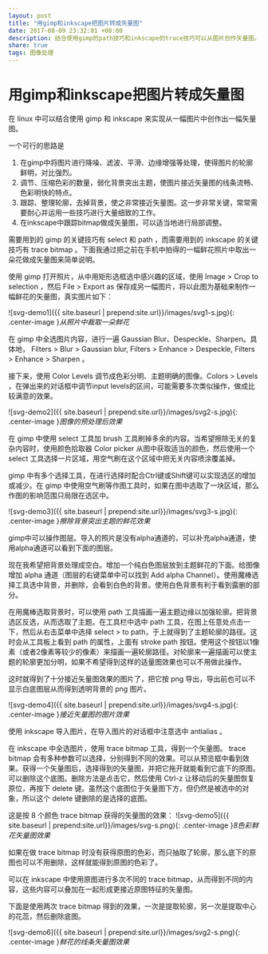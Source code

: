 ```yaml
---
layout: post
title: "用gimp和inkscape把图片转成矢量图"
date: 2017-08-09 23:32:01 +08:00
description: 结合使用gimp的path技巧和inkscape的trace技巧可以从图片创作矢量图。
share: true
tags: 图像处理
---
```


# 用gimp和inkscape把图片转成矢量图

在 linux 中可以结合使用 gimp 和 inkscape 来实现从一幅图片中创作出一幅矢量图。

一个可行的思路是
 1. 在gimp中将图片进行降噪、滤波、平滑、边缘增强等处理，使得图片的轮廓鲜明，对比强烈。
 2. 调节、压缩色彩的数量，弱化背景突出主题，使图片接近矢量图的线条流畅、色彩明快的特点。
 3. 跟踪、整理轮廓，去掉背景，使之非常接近矢量图。这一步非常关键，常常需要耐心并运用一些技巧进行大量细致的工作。
 4. 在inkscape中跟踪bitmap做成矢量图，可以适当地进行局部调整。

需要用到的 gimp 的关键技巧有 select 和 path ，而需要用到的 inkscape 的关键技巧有 trace bitmap 。下面我通过把之前在手机中拍得的一幅鲜花照片中取出一朵花做成矢量图来简单说明。

使用 gimp 打开照片，从中用矩形选框选中感兴趣的区域，使用 Image > Crop to selection ，然后 File > Export as 保存成另一幅图片，将以此图为基础来制作一幅鲜花的矢量图，真实图片如下：

![svg-demo1]({{ site.baseurl | prepend:site.url}}/images/svg1-s.jpg){: .center-image }*从照片中裁取一朵鲜花*

在 gimp 中全选图片内容，进行一遍 Gaussian Blur、Despeckle、Sharpen。具体地， Filters > Blur > Gaussian blur, Filters > Enhance > Despeckle, Filters > Enhance > Sharpen 。

接下来，使用 Color Levels 调节成色彩分明、主题明确的图像。Colors > Levels ，在弹出来的对话框中调节input levels的区间，可能需要多次类似操作，做成比较满意的效果。

![svg-demo2]({{ site.baseurl | prepend:site.url}}/images/svg2-s.jpg){: .center-image }*图像的预处理后效果*

在 gimp 中使用 select 工具加 brush 工具刷掉多余的内容。当希望擦除无关的复杂内容时，使用颜色拾取器 Color picker 从图中获取适当的颜色，然后使用一个 select 工具选择一片区域，用空气刷在这个区域中把无关内容喷涂覆盖掉。

gimp 中有多个选择工具，在进行选择时配合Ctrl键或Shift键可以实现选区的增加或减少。在 gimp 中使用空气刷等作图工具时，如果在图中选取了一块区域，那么作图的影响范围只局限在选区中。

![svg-demo3]({{ site.baseurl | prepend:site.url}}/images/svg3-s.jpg){: .center-image }*擦除背景突出主题的鲜花效果*

gimp中可以操作图层。导入的照片是没有alpha通道的，可以补充alpha通道，使用alpha通道可以看到下面的图层。

现在我希望把背景处理成空白。增加一个纯白色图层放到主题鲜花的下面。给图像增加 alpha 通道（图层的右键菜单中可以找到 Add alpha Channel）。使用魔棒选择工具选中背景，并删除，会看到白色的背景。使用白色背景有利于看到露删的部分。

在用魔棒选取背景时，可以使用 path 工具描画一遍主题边缘以加强轮廓。把背景选区反选，从而选取了主题。在工具栏中选中 path 工具，在图上任意处点击一下，然后从右击菜单中选择 select > to path，于上就得到了主题轮廓的路径。这时会从工具板上看到 path 的属性，上面有 stroke path 按钮。使用这个按钮以1像素（或者2像素等较少的像素）来描画一遍轮廓路径。对轮廓来一遍描画可以使主题的轮廓更加分明，如果不希望得到这样的适量图效果也可以不用做此操作。

这时就得到了十分接近矢量图效果的图片了，把它按 png 导出，导出前也可以不显示白底图层从而得到透明背景的 png 图片。

![svg-demo4]({{ site.baseurl | prepend:site.url}}/images/svg4-s.jpg){: .center-image }*接近矢量图的图片效果*

使用 inkscape 导入图片，在导入图片的对话框中注意选中 antialias 。

在 inkscape 中全选图片，使用 trace bitmap 工具，得到一个矢量图。 trace bitmap 会有多种参数可以选择，分别得到不同的效果。可以从预览框中看到效果。获得一个矢量图后，选择得到的矢量图，并把它拖开就能看到它底下的原图。可以删除这个底图。删除方法是点击它，然后使用 Ctrl-z 让移动后的矢量图恢复原位，再按下 delete 键。虽然这个底图位于矢量图下方，但仍然是被选中的对象，所以这个 delete 键删除的是选择的底图。

这是按 8 个颜色 trace bitmap 获得的矢量图的效果：
![svg-demo5]({{ site.baseurl | prepend:site.url}}/images/svg-s.png){: .center-image }*8色彩鲜花矢量图效果*

如果在做 trace bitmap 时没有获得原图的色彩，而只抽取了轮廓，那么底下的原图也可以不用删除，这样就能得到原图的色彩了。

可以在 inkscape 中使用原图进行多次不同的 trace bitmap，从而得到不同的内容，这些内容可以叠加在一起形成更接近原图特征的矢量图。

下面是使用两次 trace bitmap 得到的效果，一次是提取轮廓，另一次是提取中心的花蕊，然后删除底图。

![svg-demo6]({{ site.baseurl | prepend:site.url}}/images/svg2-s.png){: .center-image }*鲜花的线条矢量图效果*

